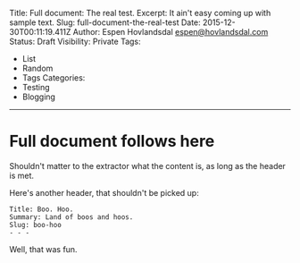 Title: Full document: The real test.
Excerpt: It ain't easy coming up with sample text.
Slug: full-document-the-real-test
Date: 2015-12-30T00:11:19.411Z
Author: Espen Hovlandsdal <espen@hovlandsdal.com>
Status: Draft
Visibility: Private
Tags:
  * List
  * Random
  * Tags
Categories:
  * Testing
  * Blogging
- - -

# Full document follows here

Shouldn't matter to the extractor what the content is, as long as the header is met.<!--  READ MORE  -->

Here's another header, that shouldn't be picked up:

```
Title: Boo. Hoo.
Summary: Land of boos and hoos.
Slug: boo-hoo
- - -
```

Well, that was fun.
